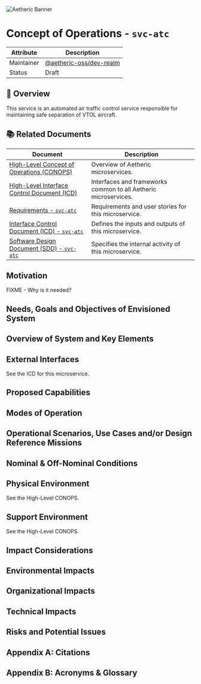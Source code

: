 ![Aetheric Banner](https://github.com/aetheric-oss/.github/raw/main/assets/doc-banner.png)

# Concept of Operations - `svc-atc`

Attribute | Description
--- | ---
Maintainer | [@aetheric-oss/dev-realm](https://github.com/orgs/aetheric-oss/teams)
Status | Draft

## :telescope: Overview

This service is an automated air traffic control service responsible for maintaining safe separation of VTOL aircraft.

## :books: Related Documents

Document | Description
--- | ---
[High-Level Concept of Operations (CONOPS)](https://github.com/aetheric-oss/se-services/blob/develop/docs/conops.md) | Overview of Aetheric microservices.
[High-Level Interface Control Document (ICD)](https://github.com/aetheric-oss/se-services/blob/develop/docs/icd.md)  | Interfaces and frameworks common to all Aetheric microservices.
[Requirements - `svc-atc`](https://nocodb.aetheric.nl/dashboard/#/nc/view/1f06e270-d36d-41cb-85ea-25a5d5d60c77) | Requirements and user stories for this microservice.
[Interface Control Document (ICD) - `svc-atc`](./icd.md) | Defines the inputs and outputs of this microservice.
[Software Design Document (SDD) - `svc-atc`](./sdd.md) | Specifies the internal activity of this microservice.

## Motivation

FIXME - Why is it needed?

## Needs, Goals and Objectives of Envisioned System

## Overview of System and Key Elements

## External Interfaces
See the ICD for this microservice.

## Proposed Capabilities

## Modes of Operation

## Operational Scenarios, Use Cases and/or Design Reference Missions

## Nominal & Off-Nominal Conditions

## Physical Environment

See the High-Level CONOPS.

## Support Environment

See the High-Level CONOPS.

## Impact Considerations

## Environmental Impacts

## Organizational Impacts

## Technical Impacts

## Risks and Potential Issues

## Appendix A: Citations

## Appendix B: Acronyms & Glossary
